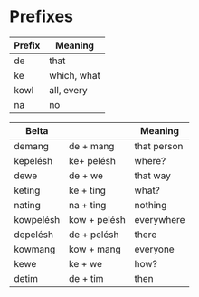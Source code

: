 # Prefixes

|Prefix|Meaning|
| --- | --- |
|de |that|
|ke |which, what |
|kowl |all, every |
|na |no |


|Belta||Meaning|
| --- | --- | --- |
|demang  |de + mang|that person  |
|kepelésh  |ke+ pelésh|where?  |
|dewe |de + we |that way  |
|keting  |ke + ting|what?  |
|nating  |na + ting|nothing  |
|kowpelésh |kow + pelésh| everywhere  |
|depelésh |de + pelésh| there  |
|kowmang |kow + mang| everyone  |
|kewe| ke + we| how?  |
|detim| de + tim| then  |
